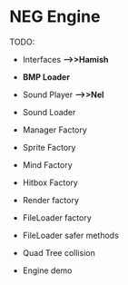 # NEG Engine


TODO:
  - Interfaces **-->>Hamish**
  - **BMP Loader**
  - Sound Player **-->>Nel**
  - Sound Loader
  - Manager Factory
  - Sprite Factory
  - Mind Factory
  - Hitbox Factory
  - Render factory
  - FileLoader factory
  - FileLoader safer methods
  
  
  - Quad Tree collision
  
  
  
  
  - Engine demo
  
